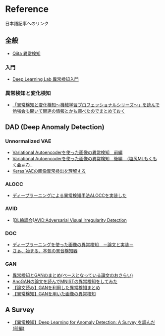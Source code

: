 # Reference


日本語記事へのリンク


## 全般

* [Qiita 異常検知](https://qiita.com/tags/%E7%95%B0%E5%B8%B8%E6%A4%9C%E7%9F%A5/items)


### 入門

* [Deep Learning Lab 異常検知入門](https://www.slideshare.net/shoheihido/deep-learning-lab-88299985)


### 異常検知と変化検知

* [「異常検知と変化検知～機械学習プロフェッショナルシリーズ～」を読んで勉強会も開いて関連の情報とかも調べたのでまとめておく](https://www.st-hakky-blog.com/entry/2017/12/08/013205)



## DAD (Deep Anomaly Detection)

### Unnormalized VAE

* [Variational Autoencoderを使った画像の異常検知　前編](https://qiita.com/shinmura0/items/811d01384e20bfd1e035)
* [Variational Autoencoderを使った画像の異常検知　後編　（塩尻MLもくもく会＃7）](https://qiita.com/shinmura0/items/6572d782ad21b15b004e)
* [Keras VAEの画像異常検出を理解する](http://cedro3.com/ai/keras-vae-anomaly/)


### ALOCC

* [ディープラーニングによる異常検知手法ALOCCを実装した](https://qiita.com/kzkadc/items/334c3d85c2acab38f105)



### AVID

* [[DL輪読会]AVID:Adversarial Visual Irregularity Detection](https://www.slideshare.net/DeepLearningJP2016/dlavidadversarial-visual-irregularity-detection)


### DOC

* [ディープラーニングを使った画像の異常検知　－論文と実装－](https://qiita.com/shinmura0/items/cfb51f66b2d172f2403b)
* [さぁ、始まる、本気の異音検知器](https://qiita.com/shinmura0/items/58cbda22d6bbf1842edd)


### GAN
* [異常検知とGANのまとめ(ベースとなっている論文のおさらい)](https://note.mu/koichirot11/n/n24151f3c7af8)
* [AnoGANの論文を読んでMNISTの異常検知をしてみた](https://qiita.com/NakaokaRei/items/231ec4efe42dfe79d1ff)
* [【論文読み】GANを利用した異常検知まとめ](http://habakan6.hatenablog.com/entry/2018/04/29/013200)
* [【異常検知】GANを用いた画像の異常検知](http://ni4muraano.hatenablog.com/entry/2018/08/14/174901)


## A Survey

* [【異常検知】Deep Learning for Anomaly Detection: A Survey を読んだ (前編)](https://fisproject.jp/2019/03/deep-learning-for-anomaly-detection-1/)

